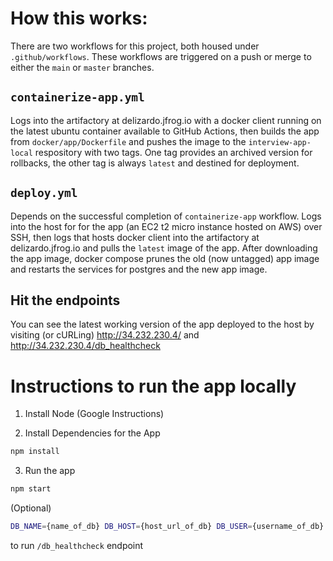 # How this works:

There are two workflows for this project, both housed under `.github/workflows`. These workflows are triggered on a push or merge to either the `main` or `master` branches.

## `containerize-app.yml`
Logs into the artifactory at delizardo.jfrog.io with a docker client running on the latest ubuntu container available to GitHub Actions, then builds the app from `docker/app/Dockerfile` and pushes the image to the `interview-app-local` respository with two tags. One tag provides an archived version for rollbacks, the other tag is always `latest` and destined for deployment.

##  `deploy.yml`
Depends on the successful completion of `containerize-app` workflow. Logs into the host for for the app (an EC2 t2 micro instance hosted on AWS) over SSH, then logs that hosts docker client into the artifactory at delizardo.jfrog.io and pulls the `latest` image of the app. After downloading the app image, docker compose prunes the old (now untagged) app image and restarts the services for postgres and the new app image.

## Hit the endpoints
You can see the latest working version of the app deployed to the host by visiting (or cURLing) http://34.232.230.4/ and http://34.232.230.4/db_healthcheck

# Instructions to run the app locally
1. Install Node (Google Instructions)

2. Install Dependencies for the App
```sh
npm install
```

3. Run the app
```sh
npm start
```

(Optional)
```sh
DB_NAME={name_of_db} DB_HOST={host_url_of_db} DB_USER={username_of_db} DB_PASS={password_of_db} npm start
```
to run `/db_healthcheck` endpoint

